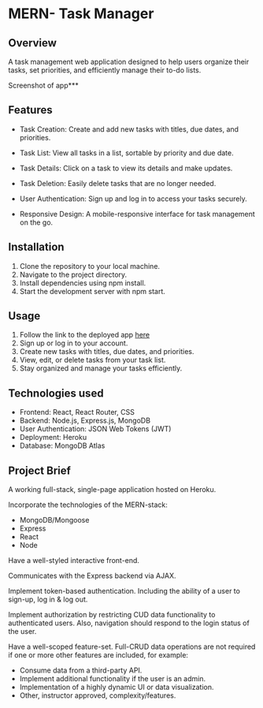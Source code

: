 # MERN- Task Manager 

## Overview 

A task management web application designed to help users organize their tasks, set priorities, and efficiently manage their to-do lists.

Screenshot of app***

## Features

- Task Creation: Create and add new tasks with titles, due dates, and priorities.
  
- Task List: View all tasks in a list, sortable by priority and due date.
  
- Task Details: Click on a task to view its details and make updates.
  
- Task Deletion: Easily delete tasks that are no longer needed.
  
- User Authentication: Sign up and log in to access your tasks securely.
  
- Responsive Design: A mobile-responsive interface for task management on the go.
  
## Installation 

1. Clone the repository to your local machine.
2. Navigate to the project directory.
3. Install dependencies using npm install.
4. Start the development server with npm start.

## Usage

1. Follow the link to the deployed app <a href="https://task-manager-sei-6923532b5068.herokuapp.com/">here </a>
2. Sign up or log in to your account.
3. Create new tasks with titles, due dates, and priorities.
4. View, edit, or delete tasks from your task list.
5. Stay organized and manage your tasks efficiently.

## Technologies used 

- Frontend: React, React Router, CSS
- Backend: Node.js, Express.js, MongoDB
- User Authentication: JSON Web Tokens (JWT)
- Deployment: Heroku
- Database: MongoDB Atlas

## Project Brief 

A working full-stack, single-page application hosted on Heroku.

 Incorporate the technologies of the MERN-stack:
  - MongoDB/Mongoose
  - Express
  - React
  - Node
    
  Have a well-styled interactive front-end.
  
Communicates with the Express backend via AJAX.

Implement token-based authentication. Including the ability of a user to sign-up, log in & log out.
  
Implement authorization by restricting CUD data functionality to authenticated users. Also, navigation should respond to the login status of the user.

Have a well-scoped feature-set. Full-CRUD data operations are not required if one or more other features are included, for example:
  - Consume data from a third-party API.
  - Implement additional functionality if the user is an admin.
  - Implementation of a highly dynamic UI or data visualization.
  - Other, instructor approved, complexity/features.
